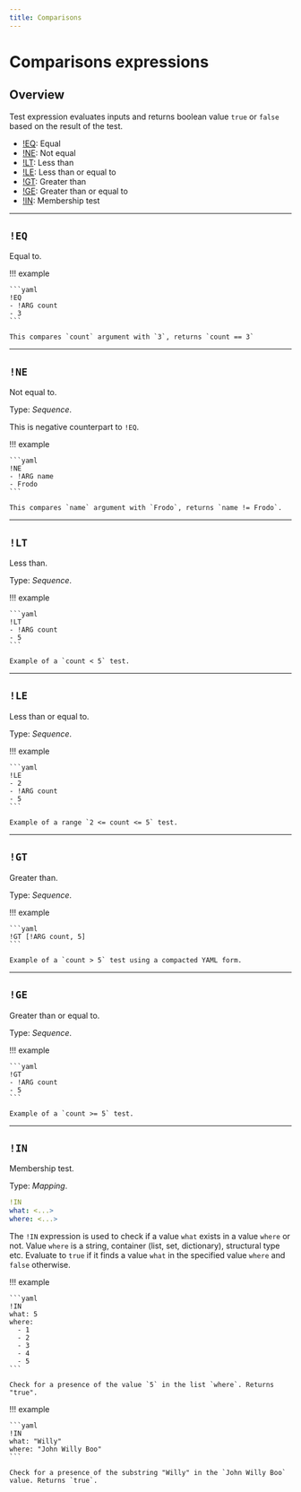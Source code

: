 ```yaml
---
title: Comparisons
---
```


# Comparisons expressions

## Overview


Test expression evaluates inputs and returns boolean value `true` or `false` based on the result of the test.

* [!EQ](#eq): Equal
* [!NE](#ne): Not equal
* [!LT](#lt): Less than
* [!LE](#le): Less than or equal to
* [!GT](#gt): Greater than
* [!GE](#ge): Greater than or equal to
* [!IN](#in): Membership test

---

## `!EQ`

Equal to.

!!! example

    ```yaml
    !EQ
    - !ARG count
    - 3
    ```

    This compares `count` argument with `3`, returns `count == 3`


---

## `!NE`

Not equal to.

Type: _Sequence_.

This is negative counterpart to `!EQ`.


!!! example

    ```yaml
    !NE
    - !ARG name
    - Frodo
    ```

    This compares `name` argument with `Frodo`, returns `name != Frodo`.

---

## `!LT`

Less than.

Type: _Sequence_.

!!! example

    ```yaml
    !LT
    - !ARG count
    - 5
    ```

    Example of a `count < 5` test.


---

## `!LE`

Less than or equal to.

Type: _Sequence_.


!!! example

    ```yaml
    !LE
    - 2
    - !ARG count
    - 5
    ```

    Example of a range `2 <= count <= 5` test.


---

## `!GT`

Greater than.

Type: _Sequence_.

!!! example

    ```yaml
    !GT [!ARG count, 5]
    ```

    Example of a `count > 5` test using a compacted YAML form.


---

## `!GE`

Greater than or equal to.

Type: _Sequence_.

!!! example

    ```yaml
    !GT
    - !ARG count
    - 5
    ```

    Example of a `count >= 5` test.


---

## `!IN`

Membership test.

Type: _Mapping_.

```yaml
!IN
what: <...>
where: <...>
```

The `!IN` expression is used to check if a value `what` exists in a value `where` or not.
Value `where` is a string, container (list, set, dictionary), structural type etc.
Evaluate to `true` if it finds a value `what` in the specified value `where` and `false` otherwise.

!!! example

    ```yaml
    !IN
    what: 5
    where:
      - 1
      - 2
      - 3
      - 4
      - 5
    ```

    Check for a presence of the value `5` in the list `where`. Returns "true".


!!! example

    ```yaml
    !IN
    what: "Willy"
    where: "John Willy Boo"
    ```

    Check for a presence of the substring "Willy" in the `John Willy Boo` value. Returns `true`.
